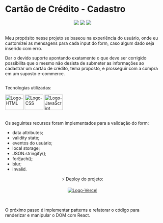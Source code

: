 <html>
 <body>
  <h1>Cartão de Crédito - Cadastro</h1>
  <div align="center">
   <img src="https://img.shields.io/github/last-commit/m-4morim/cadastro-cartao-de-credito?logo=git"/>
   <img src="https://img.shields.io/badge/status-developing-yellow"/>
   <img src="https://img.shields.io/badge/deploy-online-brightgreen?logo=vercel"/>
  </div><br>
  <p>Meu propósito nesse projeto se baseou na experiência do usuário, onde eu customizei as mensagens para cada input do form, caso algum dado seja inserido com erro.</p>
  <p>Dar o devido suporte apontando exatamente o que deve ser corrigido possibilita que o mesmo não desista de submeter as informações ao cadastrar um cartão de crédito, tema proposto, e prosseguir com a compra em um suposto e-commerce.</p>

##
  <div>
   <p>Tecnologias utilizadas:</p>
   <img alt="Logo-HTML" height="50" width="60" src="https://cdn.jsdelivr.net/gh/devicons/devicon/icons/html5/html5-original.svg" />
   <img alt="Logo-CSS" height="50" width="60" src="https://cdn.jsdelivr.net/gh/devicons/devicon/icons/css3/css3-original.svg" />
   <img alt="Logo-JavaScript" height="50" width="60" src="https://cdn.jsdelivr.net/gh/devicons/devicon/icons/javascript/javascript-original.svg" />
  </div><br>
  <div>
   <p>Os seguintes recursos foram implementados para a validação do form:</p>
   <ul>
     <li>data attributes;</li>
     <li>validity state;</li>
     <li>eventos do usuário;</li>
     <li>local storage;</li>
     <li>JSON.stringify();</li>
     <li>forEach();</li>
     <li>blur;</li>
     <li>invalid.</li>
   </ul>
  </div>
  <div align="center">
   <p>⚡ Deploy do projeto:</p>
   <a href="https://validity-state.vercel.app">
    <img alt="Logo-Vercel" src="https://img.shields.io/badge/Vercel-000000?style=for-the-badge&logo=vercel&logoColor=white" />
   </a>
  </div><br>
 </body>
 
 ##
 <footer>
  <p>O próximo passo é implementar patterns e refatorar o código para renderizar e manipular o DOM com React.</p>
 </footer>
</html>
